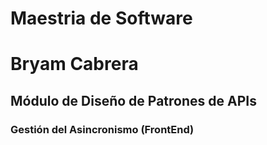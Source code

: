 # Maestria de Software
# Bryam Cabrera
## Módulo de Diseño de Patrones de APIs
### Gestión del Asincronismo (FrontEnd)